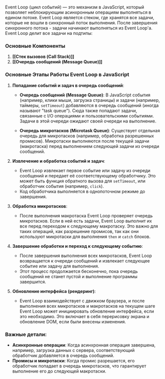 Event Loop (цикл событий) — это механизм в JavaScript, который позволяет неблокирующим асинхронным операциям выполняться в едином потоке. Event Loop является стеком, где хранятся все задачи, которые не вошли в синхронный поток выполнения. После завершения синхронного потока - задачи начинают выполняться из Event Loop'а. Event Loop делит все задачи на подтипы:

### Основные Компоненты

1. **[[Стек вызовов (Call Stack)]]**
2. **[[Очередь сообщений (Message Queue)]]**

### Основные Этапы Работы Event Loop в JavaScript

1. **Попадание событий и задач в очередь сообщений**:
    - **Очередь сообщений (Message Queue)**: В JavaScript события (например, клики мыши, загрузка страницы) и задачи (например, таймеры, `setTimeout`) добавляются в очередь сообщений (иногда называют "task queue"). Сюда также попадают задачи, связанные с I/O операциями и пользовательскими событиями. Задачи в этой очереди ожидают своей очереди на выполнение.
    
    - **Очередь микротасков (Microtask Queue)**: Существует отдельная очередь для микротасков (например, обработка разрешенных промисов). Микротаски выполняются после текущей задачи (макротаска) перед выполнением следующей задачи из очереди сообщений.

2. **Извлечение и обработка событий и задач**:
    - Event Loop извлекает первое событие или задачу из очереди сообщений и передает её соответствующему обработчику. Это может быть функция обратного вызова для `setTimeout`, или обработчик события (например, `click`).
    - Код обработчика выполняется в однопоточном режиме до завершения.

3. **Обработка микротасков**:
    - После выполнения макротаска Event Loop проверяет очередь микротасков. Если в ней есть задачи, Event Loop выполнит их все перед переходом к следующему макротаску. Это важно для таких операций, как разрешение промисов, так как они используют микротаски для выполнения `then` и `catch` блоков.

4. **Завершение обработки и переход к следующему событию**:
    - После завершения выполнения всех микротасков, Event Loop возвращается к очереди сообщений и извлекает следующее событие или задачу для выполнения.
    - Этот процесс продолжается бесконечно, пока очередь сообщений не станет пустой и выполнение программы завершится.

5. **Обновление интерфейса (рендеринг)**:
    
    - Event Loop взаимодействует с движком браузера, и после выполнения всех микротасков и макротасков на текущем шаге Event Loop может инициировать обновление интерфейса, если это необходимо. Это включает в себя перерисовку экрана и обновление DOM, если были внесены изменения.

### Важные детали:

- **Асинхронные операции**: Когда асинхронная операция завершена, например, загрузка данных с сервера, соответствующий обработчик добавляется в очередь сообщений.
- **Промисы и микротаски**: Когда промис разрешается, его обработчик попадает в очередь микротасков, что гарантирует выполнение его до следующей макротаски.